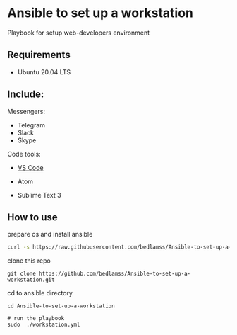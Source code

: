 # Ansible to set up a workstation

Playbook for setup web-developers environment 

## Requirements

-  Ubuntu 20.04 LTS

## Include:

Messengers:

- Telegram
- Slack
- Skype



Code tools:

- [VS Code](https://code.visualstudio.com)

- Atom
- Sublime Text 3



## How to use

  prepare os and install ansible

```bash
curl -s https://raw.githubusercontent.com/bedlamss/Ansible-to-set-up-a-workstation/master/prepare_system.sh | /bin/bash
```

clone this repo

`git clone https://github.com/bedlamss/Ansible-to-set-up-a-workstation.git`

cd to ansible directory

`cd Ansible-to-set-up-a-workstation`

```
# run the playbook
sudo  ./workstation.yml
```

